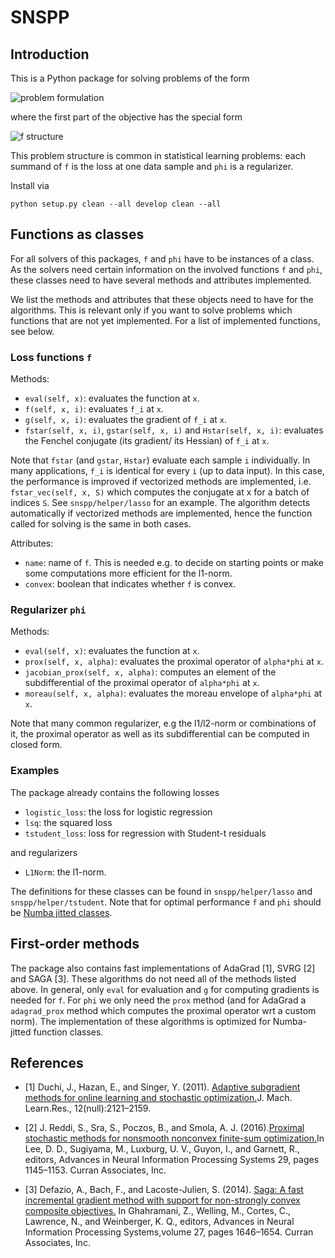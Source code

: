 # SNSPP

## Introduction
This is a Python package for solving problems of the form

<img src="https://latex.codecogs.com/gif.latex?\min_xf(x)+\varphi(x)" title="problem formulation"/>

where the first part of the objective has the special form

<img src="https://latex.codecogs.com/gif.latex?f(x)=\frac{1}{N}\sum_{i=1}^{N}f_i(A_ix)" title="f structure"/>

This problem structure is common in statistical learning problems: each summand of `f` is the loss at one data sample and `phi` is a regularizer.

Install via 

    python setup.py clean --all develop clean --all

## Functions as classes
For all solvers of this packages, `f` and `phi` have to be instances of a class. As the solvers need certain information on the involved functions `f` and `phi`, these classes need to have several methods and attributes implemented.

We list the methods and attributes that these objects need to have for the algorithms. This is relevant only if you want to solve problems which functions that are not yet implemented. For a list of implemented functions, see below.

### Loss functions `f`
Methods:
* `eval(self, x)`: evaluates the function at `x`.
* `f(self, x, i)`: evaluates `f_i` at `x`.
* `g(self, x, i)`: evaluates the gradient of `f_i` at `x`.
* `fstar(self, x, i)`, `gstar(self, x, i)` and `Hstar(self, x, i)`: evaluates the Fenchel conjugate (its gradient/ its Hessian) of `f_i` at `x`.

Note that `fstar` (and `gstar`, `Hstar`) evaluate each sample `i` individually. In many applications, `f_i` is identical for every `i` (up to data input). In this case, the performance is improved if vectorized methods are implemented, i.e. `fstar_vec(self, x, S)` which computes the conjugate at x for a batch of indices `S`. See `snspp/helper/lasso` for an example. 
The algorithm detects automatically if vectorized methods are implemented, hence the function called for solving is the same in both cases.


Attributes:
* `name`: name of `f`. This is needed e.g. to decide on starting points or make some computations more efficient for the l1-norm.
* `convex`: boolean that indicates whether `f` is convex.

### Regularizer `phi`

Methods:
* `eval(self, x)`: evaluates the function at `x`.
* `prox(self, x, alpha)`: evaluates the proximal operator of `alpha*phi` at `x`.
* `jacobian_prox(self, x, alpha)`: computes an element of the subdifferential of the proximal operator of `alpha*phi` at `x`.
* `moreau(self, x, alpha)`: evaluates the moreau envelope of `alpha*phi` at `x`.

Note that many common regularizer, e.g the l1/l2-norm or combinations of it, the proximal operator as well as its subdifferential can be computed in closed form.

### Examples

The package already contains the following losses
* `logistic_loss`: the loss for logistic regression
* `lsq`: the squared loss
* `tstudent_loss`: loss for regression with Student-t residuals

and regularizers
* `L1Norm`: the l1-norm. 

The definitions for these classes can be found in `snspp/helper/lasso` and `snspp/helper/tstudent`. Note that for optimal performance `f` and `phi` should be [Numba jitted classes](https://numba.pydata.org/numba-doc/dev/user/jitclass.html).


## First-order methods
The package also contains fast implementations of AdaGrad [1], SVRG [2] and SAGA [3]. These algorithms do not need all of the methods listed above. In general, only `eval` for evaluation and `g` for computing gradients is needed for `f`. For `phi` we only need the `prox` method (and for AdaGrad a `adagrad_prox` method which computes the proximal operator wrt a custom norm).
The implementation of these algorithms is optimized for Numba-jitted function classes.




## References 

* [1] Duchi, J., Hazan, E., and Singer, Y. (2011).  [Adaptive subgradient methods for online learning and stochastic optimization.](https://www.jmlr.org/papers/volume12/duchi11a/duchi11a.pdf)J. Mach. Learn.Res., 12(null):2121–2159.

* [2] J.  Reddi,  S.,  Sra,  S.,  Poczos,  B.,  and  Smola,  A.  J.  (2016).[Proximal stochastic methods for nonsmooth nonconvex finite-sum optimization.](https://papers.nips.cc/paper/2016/hash/291597a100aadd814d197af4f4bab3a7-Abstract.html)In Lee, D. D., Sugiyama, M., Luxburg, U. V., Guyon, I., and Garnett, R., editors, Advances in Neural Information Processing Systems 29, pages 1145–1153. Curran Associates, Inc.

* [3] Defazio, A., Bach, F., and Lacoste-Julien, S. (2014).  [Saga:  A fast incremental gradient method with support for non-strongly convex composite objectives.](https://papers.nips.cc/paper/2014/file/ede7e2b6d13a41ddf9f4bdef84fdc737-Paper.pdf) In  Ghahramani,  Z.,  Welling,  M.,  Cortes,  C.,  Lawrence,  N.,  and Weinberger, K. Q., editors, Advances in Neural Information Processing Systems,volume 27, pages 1646–1654. Curran Associates, Inc.
